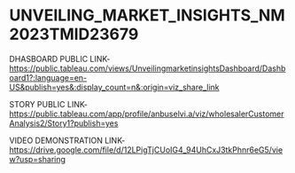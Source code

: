 
# UNVEILING_MARKET_INSIGHTS_NM2023TMID23679
DHASBOARD PUBLIC LINK-
https://public.tableau.com/views/UnveilingmarketinsightsDashboard/Dashboard1?:language=en-US&publish=yes&:display_count=n&:origin=viz_share_link

STORY PUBLIC LINK-https://public.tableau.com/app/profile/anbuselvi.a/viz/wholesalerCustomerAnalysis2/Story1?publish=yes

VIDEO DEMONSTRATION LINK-https://drive.google.com/file/d/12LPigTjCUoIG4_94UhCxJ3tkPhnr6eG5/view?usp=sharing

